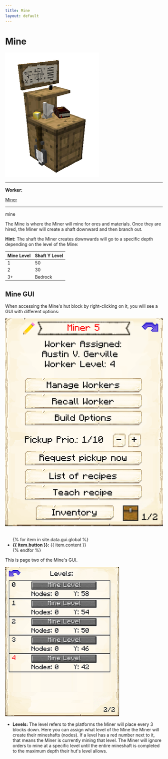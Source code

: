 ```yaml
---
title: Mine
layout: default
---
```

# Mine

<div class="infobox box text-center">
    <img src="../../assets/images/buildings/mine.png" alt="Mine's Hut" />
    <hr />
    <div class="row section-text text-left">
        <div class="col">
        <p><strong>Worker:</strong></p>
        </div>
        <div class="col">
        <p><a href="../workers/miner">Miner</a></p>
        </div>
    </div>
    <hr />
    <recipe>mine</recipe>
</div>

The Mine is where the Miner will mine for ores and materials. Once they are hired, the Miner will create a shaft downward and then branch out.

**Hint:** The shaft the Miner creates downwards will go to a specific depth depending on the level of the Mine:

| Mine Level | Shaft Y Level |
| ---------- | ------------- |
| 1 | 50 |
| 2 | 30 |
| 3+ | Bedrock |

## Mine GUI

When accessing the Mine's hut block by right-clicking on it, you will see a GUI with different options:  

<div class="row">
  <div class="col-sm-12 col-md">
    <img src="../../assets/images/gui/minegui1.png" class="img-fluid mx-auto" alt="Miner GUI">
  </div>
  <div class="col-sm-12 col-md">
    <br>
    <ul>
      {% for item in site.data.gui.global %}
        <li><strong>{{ item.button }}:</strong> {{ item.content }}</li>
      {% endfor %}
    </ul>
  </div>
</div>  

This is page two of the Mine's GUI.  

<div class="row">
  <div class="col-sm-12 col-md">
    <img src="../../assets/images/gui/minegui2.png" class="img-fluid mx-auto" alt="Miner GUI 2">
  </div>
  <div class="col-sm-12 col-md">
    <ul>
      <li><strong>Levels:</strong> The level refers to the platforms the Miner will place every 3 blocks down. Here you can assign what level of the Mine the Miner will create their mineshafts (nodes). If a level has a red number next to it, that means the Miner is currently mining that level. The Miner will ignore orders to mine at a specific level until the entire mineshaft is completed to the maximum depth their hut's level allows.</li><br>
    </ul>
  </div>
</div>  
  
  <br>
